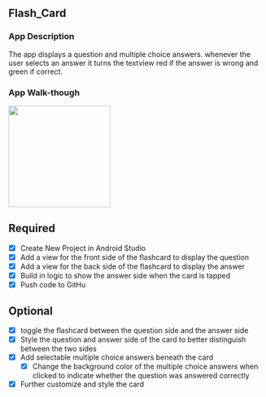 ## Flash_Card

### App Description
The app displays a question and multiple choice answers. whenever the user selects an answer it turns the textview red if the answer is wrong and green if correct. 

### App Walk-though

<img src="https://user-images.githubusercontent.com/43284930/47608093-9597d680-d9ee-11e8-9966-11e4fd4c1055.gif" width=200><br>

## Required
- [x] Create New Project in Android Studio
- [x] Add a view for the front side of the flashcard to display the question
- [x] Add a view for the back side of the flashcard to display the answer
- [x] Build in logic to show the answer side when the card is tapped
- [x] Push code to GitHu
## Optional
- [x] toggle the flashcard between the question side and the answer side
- [x] Style the question and answer side of the card to better distinguish between the two sides
- [x] Add selectable multiple choice answers beneath the card
   - [x] Change the background color of the multiple choice answers when clicked to indicate whether the question was answered correctly
- [x] Further customize and style the card
